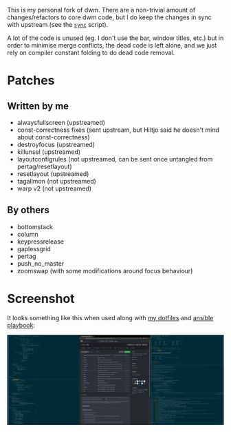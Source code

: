 This is my personal fork of dwm. There are a non-trivial amount of
changes/refactors to core dwm code, but I do keep the changes in sync with
upstream (see the [`sync`](https://github.com/cdown/dwm/blob/master/sync)
script).

A lot of the code is unused (eg. I don't use the bar, window titles, etc.) but
in order to minimise merge conflicts, the dead code is left alone, and we just
rely on compiler constant folding to do dead code removal.

# Patches

## Written by me

- alwaysfullscreen (upstreamed)
- const-correctness fixes (sent upstream, but Hiltjo said he doesn't mind about const-correctness)
- destroyfocus (upstreamed)
- killunsel (upstreamed)
- layoutconfigrules (not upstreamed, can be sent once untangled from pertag/resetlayout)
- resetlayout (upstreamed)
- tagallmon (not upstreamed)
- warp v2 (not upstreamed)

## By others

- bottomstack
- column
- keypressrelease
- gaplessgrid
- pertag
- push_no_master
- zoomswap (with some modifications around focus behaviour)

# Screenshot

It looks something like this when used along with [my
dotfiles](https://github.com/cdown/dotfiles) and [ansible
playbook](https://github.com/cdown/ansible-desktop):

![Screenshot](https://raw.githubusercontent.com/cdown/dwm/master/screenshot.png)
